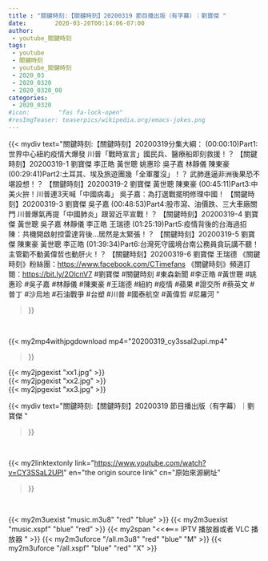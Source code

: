 ```yaml
---
title : "關鍵時刻:【關鍵時刻】20200319 節目播出版（有字幕）｜劉寶傑 "
date:        2020-03-20T00:14:06-07:00
author:
 - youtube_關鍵時刻
tags:
 - youtube
 - 關鍵時刻
 - youtube_關鍵時刻
 - 2020_03
 - 2020_0320
 - 2020_0320_00
categories:
 - 2020_0320
#icon:        "fas fa-lock-open"
#resImgTeaser: teaserpics/wikipedia.org/emacs-jokes.png
---
```


{{< mydiv text="關鍵時刻:【關鍵時刻】20200319分集大綱：  (00:00:10)Part1:世界中心紐約疫情大爆發 川普「戰時宣言」國民兵、醫療船即刻救援！？ 【關鍵時刻】20200319-1 劉寶傑 李正皓 黃世聰 姚惠珍 吳子嘉 林靜儀 陳東豪  (00:29:41)Part2:土耳其、埃及旅遊團幾「全軍覆沒」！？ 武肺進逼非洲後果恐不堪設想！？ 【關鍵時刻】20200319-2 劉寶傑 黃世聰 陳東豪  (00:45:11)Part3:中美火拚！川普連3天喊「中國病毒」 吳子嘉：為打選戰擺明修理中國！ 【關鍵時刻】20200319-3 劉寶傑 吳子嘉  (00:48:53)Part4:股市瀉、油價跌、三大車廠關門 川普爆氣再提「中國肺炎」跟習近平宣戰！？ 【關鍵時刻】20200319-4 劉寶傑 黃世聰 吳子嘉 林靜儀 李正皓 王瑞德  (01:25:19)Part5:疫情背後的台海過招 陳：共機開啟射控雷達背後…居然是太緊張！？ 【關鍵時刻】20200319-5 劉寶傑 陳東豪 黃世聰 李正皓  (01:39:34)Part6:台灣死守國境台南公務員貪玩講不聽！主管勸不動黃偉哲也動肝火！？ 【關鍵時刻】20200319-6 劉寶傑 王瑞德  《關鍵時刻》粉絲團：https://www.facebook.com/CTimefans 《關鍵時刻》頻道訂閱：https://bit.ly/2OlcnV7  #劉寶傑 #關鍵時刻 #東森新聞 #李正皓 #黃世聰 #姚惠珍 #吳子嘉 #林靜儀 #陳東豪 #王瑞德 #紐約 #疫情 #蘋果 #證交所  #蔡英文 #普丁 #沙烏地 #石油戰爭 #台塑 #川普 #國泰航空 #黃偉哲 #尼羅河 "
>}}
<br>


{{< my2mp4withjpgdownload mp4="20200319_cy3ssal2upi.mp4"
>}}

{{< my2jpgexist "xx1.jpg" >}}<br>
{{< my2jpgexist "xx2.jpg" >}}<br>
{{< my2jpgexist "xx3.jpg" >}}<br>



{{< mydiv text="關鍵時刻:【關鍵時刻】20200319 節目播出版（有字幕）｜劉寶傑 "
>}}
<br>

{{< my2linktextonly link="https://www.youtube.com/watch?v=CY3SSaL2UPI"
en="the origin source link" cn="原始來源網址"
>}}


<br>

{{< my2m3uexist "music.m3u8" "red"  "blue" >}} {{< my2m3uexist "music.xspf" "blue" "red"  >}} {{< my2span "<<<=== IPTV 播放器或者 VLC 播放器 " >}} {{< my2m3uforce "/all.m3u8" "red"  "blue" "M" >}} {{< my2m3uforce "/all.xspf" "blue" "red"  "X" >}} 
